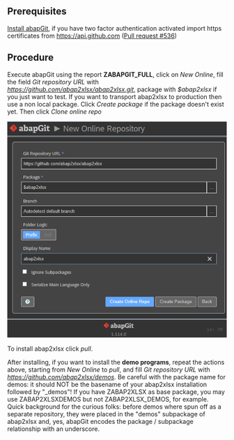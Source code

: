 ## Prerequisites

[Install abapGit](https://docs.abapgit.org/guide-install.html), if you have two factor authentication activated import https certificates from https://api.github.com ([Pull request #536](https://github.com/larshp/abapGit/pull/536))

## Procedure

Execute abapGit using the report **ZABAPGIT_FULL**, click on *New Online*, fill the field *Git repository URL* with *https://github.com/abap2xlsx/abap2xlsx.git*, package with *$abap2xlsx* if you just want to test. If you want to transport abap2xlsx to production then use a non local package. Click *Create package* if the package doesn't exist yet. Then click *Clone online repo*

![abapGit New Online Repository](new-online-abap2xlsx.png)

To install abap2xlsx click *pull*.

After installing, if you want to install the **demo programs**, repeat the actions above, starting from *New Online* to *pull*, and fill *Git repository URL* with *https://github.com/abap2xlsx/demos*.
Be careful with the package name for demos: it should NOT be the basename of your abap2xlsx installation followed by "_demos"! If you have ZABAP2XLSX as base package, you may use ZABAP2XLSXDEMOS but not ZABAP2XLSX_DEMOS, for example. Quick background for the curious folks: before demos where spun off as a separate repository, they were placed in the "demos" subpackage of abap2xlsx and, yes, abapGit encodes the package / subpackage relationship with an underscore.
